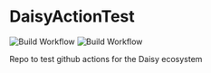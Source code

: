 # DaisyActionTest

![Build Workflow](https://github.com/stephenhensley/DaisyActionTest/workflows/Build%20All/badge.svg)
![Build Workflow](https://github.com/stephenhensley/DaisyActionTest/workflows/style/badge.svg)

Repo to test github actions for the Daisy ecosystem
